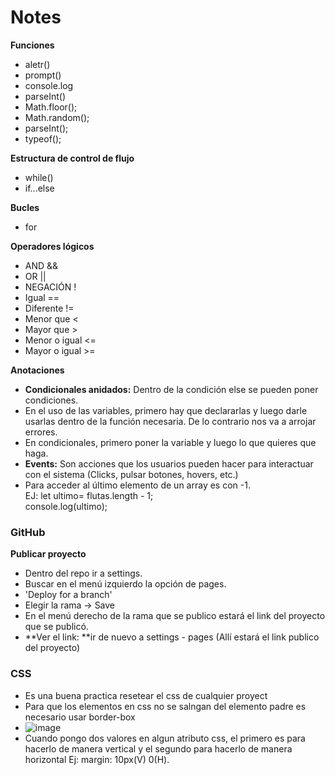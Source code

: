 # Notes
**Funciones**
- aletr()
- prompt()
- console.log
- parseInt()
- Math.floor();
- Math.random();
- parseInt();
- typeof();

**Estructura de control de flujo**
- while()
- if...else

**Bucles**
- for

**Operadores lógicos**
- AND &&
- OR ||
- NEGACIÓN !
- Igual ==
- Diferente !=
- Menor que <
- Mayor que >
- Menor o igual <=
- Mayor o igual >=


**Anotaciones**
- **Condicionales anidados:** Dentro de la condición else se pueden poner condiciones.
- En el uso de las variables, primero hay que declararlas y luego darle usarlas dentro de la función necesaria. De lo contrario nos va a arrojar errores.
- En condicionales, primero poner la variable y luego lo que quieres que haga.
- **Events:** Son acciones que los usuarios pueden hacer para interactuar con el sistema (Clicks, pulsar botones, hovers, etc.)
- Para acceder al último elemento de un array es con -1. <br>
  EJ: let ultimo= flutas.length - 1;<br>
      console.log(ultimo);<br>


<H3>GitHub</H3>

**Publicar proyecto**
- Dentro del repo ir a settings.
- Buscar en el menú izquierdo la opción de pages.
- 'Deploy for a branch'
- Elegir la rama -> Save
- En el menú derecho de la rama que se publico estará el link del proyecto que se publicó.
- **Ver el link: **ir de nuevo a settings - pages (Allí estará el link publico del proyecto)


<H3>CSS</H3>

- Es una buena practica resetear el css de cualquier proyect
- Para que los elementos en css no se salngan del elemento padre es necesario usar border-box
- ![image](https://github.com/user-attachments/assets/a888b7b7-fd6b-452f-87e4-db4c1db9d125)
- Cuando pongo dos valores en algun atributo css, el primero es para hacerlo de manera vertical y el segundo para hacerlo de manera horizontal
  Ej: margin: 10px(V) 0(H).

